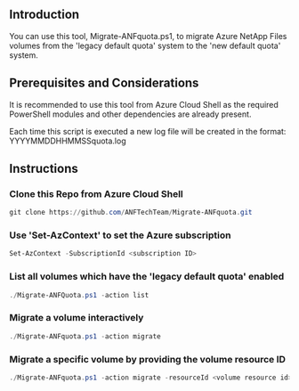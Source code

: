 ## Introduction

You can use this tool, Migrate-ANFquota.ps1, to migrate Azure NetApp Files volumes from the 'legacy default quota' system to the 'new default quota' system. 

## Prerequisites and Considerations

It is recommended to use this tool from Azure Cloud Shell as the required PowerShell modules and other dependencies are already present.

Each time this script is executed a new log file will be created in the format: YYYYMMDDHHMMSSquota.log

## Instructions

### Clone this Repo from Azure Cloud Shell
```powershell
git clone https://github.com/ANFTechTeam/Migrate-ANFquota.git 
```

### Use 'Set-AzContext' to set the Azure subscription
```powershell
Set-AzContext -SubscriptionId <subscription ID>
```

### List all volumes which have the 'legacy default quota' enabled
```powershell
./Migrate-ANFQuota.ps1 -action list
```

### Migrate a volume interactively
```powershell
./Migrate-ANFquota.ps1 -action migrate
```

### Migrate a specific volume by providing the volume resource ID
```powershell
./Migrate-ANFquota.ps1 -action migrate -resourceId <volume resource id>
```